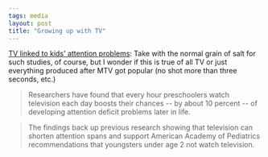```yaml
---
tags: media
layout: post
title: "Growing up with TV"
---
```




<a href="http://www.salon.com/mwt/wire/2004/04/05/tv/index.html">TV linked to kids' attention problems</a>: Take with the normal grain of salt for such studies, of course, but I wonder if this is true of all TV or just everything produced after MTV got popular (no shot more than three seconds, etc.)
<blockquote>Researchers have found that every hour preschoolers watch television each day boosts their chances -- by about 10 percent -- of developing attention deficit problems later in life.</blockquote>
<blockquote>The findings back up previous research showing that television can shorten attention spans and support American Academy of Pediatrics recommendations that youngsters under age 2 not watch television.</blockquote>


